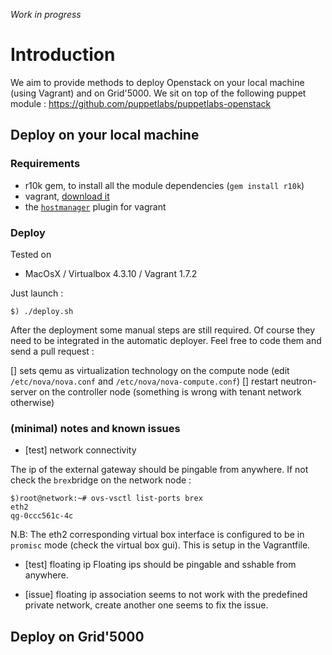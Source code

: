 *Work in progress*

# Introduction

We aim to provide methods to deploy Openstack on your local machine (using Vagrant) and on Grid'5000.
We sit on top of the following puppet module : https://github.com/puppetlabs/puppetlabs-openstack

## Deploy on your local machine

### Requirements

* r10k gem, to install all the module dependencies (```gem install r10k```)
* vagrant, [download it](http://www.vagrantup.com/downloads.html)
* the [```hostmanager```](https://github.com/smdahlen/vagrant-hostmanager) plugin for vagrant

### Deploy

Tested on 
* MacOsX / Virtualbox 4.3.10 / Vagrant 1.7.2 

Just launch : 
```
$) ./deploy.sh
```

After the deployment some manual steps are still required. Of course they need to be integrated in the automatic deployer.
Feel free to code them and send a pull request :

[] sets qemu as virtualization technology on the compute node (edit ```/etc/nova/nova.conf``` and ```/etc/nova/nova-compute.conf```)
[] restart neutron-server on the controller node (something is wrong with tenant network otherwise)



### (minimal) notes and known issues

* [test] network connectivity

The ip of the external gateway should be pingable from anywhere.
If not check the ```brex```bridge on the network node :
```
$)root@network:~# ovs-vsctl list-ports brex
eth2
qg-0ccc561c-4c
```

N.B: The eth2 corresponding virtual box interface is configured to be in ```promisc``` mode (check the virtual box gui). This is setup in the Vagrantfile.

* [test] floating ip
 Floating ips should be pingable and sshable from anywhere.

* [issue] floating ip association
seems to not work with the predefined private network, create another one seems to fix the issue.

## Deploy on Grid'5000
